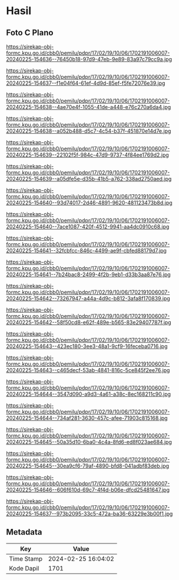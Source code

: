 # Hasil

## Foto C Plano

https://sirekap-obj-formc.kpu.go.id/cbb0/pemilu/pdpr/17/02/19/10/06/1702191006007-20240225-154636--76450b18-97d9-47eb-9e89-83a97c79cc9a.jpg

https://sirekap-obj-formc.kpu.go.id/cbb0/pemilu/pdpr/17/02/19/10/06/1702191006007-20240225-154637--f1e04f64-61ef-4d9d-85ef-f5fe72076e39.jpg

https://sirekap-obj-formc.kpu.go.id/cbb0/pemilu/pdpr/17/02/19/10/06/1702191006007-20240225-154638--4ae70e4f-1055-41de-a448-e76c270a6da4.jpg

https://sirekap-obj-formc.kpu.go.id/cbb0/pemilu/pdpr/17/02/19/10/06/1702191006007-20240225-154638--a052b488-d5c7-4c54-b37f-451870e14d7e.jpg

https://sirekap-obj-formc.kpu.go.id/cbb0/pemilu/pdpr/17/02/19/10/06/1702191006007-20240225-154639--22102f5f-984c-47d9-9737-4f84ee1769d2.jpg

https://sirekap-obj-formc.kpu.go.id/cbb0/pemilu/pdpr/17/02/19/10/06/1702191006007-20240225-154639--a05dfe5e-d35b-41b5-a762-338ad2750aed.jpg

https://sirekap-obj-formc.kpu.go.id/cbb0/pemilu/pdpr/17/02/19/10/06/1702191006007-20240225-154640--93d74017-2d46-4891-9620-481123473b8d.jpg

https://sirekap-obj-formc.kpu.go.id/cbb0/pemilu/pdpr/17/02/19/10/06/1702191006007-20240225-154640--7ace1087-420f-4512-9941-aa4dc0910c68.jpg

https://sirekap-obj-formc.kpu.go.id/cbb0/pemilu/pdpr/17/02/19/10/06/1702191006007-20240225-154641--32fcbfcc-846c-4499-ae9f-cbfed88179d7.jpg

https://sirekap-obj-formc.kpu.go.id/cbb0/pemilu/pdpr/17/02/19/10/06/1702191006007-20240225-154641--7b24bac8-2499-4f2b-9eb1-d33b3aa87e76.jpg

https://sirekap-obj-formc.kpu.go.id/cbb0/pemilu/pdpr/17/02/19/10/06/1702191006007-20240225-154642--73267947-a44a-4d9c-b812-3afa8f170839.jpg

https://sirekap-obj-formc.kpu.go.id/cbb0/pemilu/pdpr/17/02/19/10/06/1702191006007-20240225-154642--58f50cd8-e62f-489e-b565-83e29407787f.jpg

https://sirekap-obj-formc.kpu.go.id/cbb0/pemilu/pdpr/17/02/19/10/06/1702191006007-20240225-154643--423ec180-3ee3-48a1-9cf9-16feceba0716.jpg

https://sirekap-obj-formc.kpu.go.id/cbb0/pemilu/pdpr/17/02/19/10/06/1702191006007-20240225-154643--c465decf-53ab-4841-816c-5ce845f2ee76.jpg

https://sirekap-obj-formc.kpu.go.id/cbb0/pemilu/pdpr/17/02/19/10/06/1702191006007-20240225-154644--3547d090-a9d3-4a61-a38c-8ec168211c90.jpg

https://sirekap-obj-formc.kpu.go.id/cbb0/pemilu/pdpr/17/02/19/10/06/1702191006007-20240225-154644--734af281-3630-457c-afee-71903c815168.jpg

https://sirekap-obj-formc.kpu.go.id/cbb0/pemilu/pdpr/17/02/19/10/06/1702191006007-20240225-154645--50a35d10-6ba0-4c4a-8fd6-ed8f023ae684.jpg

https://sirekap-obj-formc.kpu.go.id/cbb0/pemilu/pdpr/17/02/19/10/06/1702191006007-20240225-154645--30ea9cf6-79af-4890-bfd8-041adbf83deb.jpg

https://sirekap-obj-formc.kpu.go.id/cbb0/pemilu/pdpr/17/02/19/10/06/1702191006007-20240225-154646--606f610d-69c7-4f4d-b06e-dfcd25481647.jpg

https://sirekap-obj-formc.kpu.go.id/cbb0/pemilu/pdpr/17/02/19/10/06/1702191006007-20240225-154637--973b2095-33c5-472a-ba36-63229e3b00f1.jpg


## Metadata

| Key        | Value               |
| ---------- | ------------------- |
| Time Stamp | 2024-02-25 16:04:02 |
| Kode Dapil | 1701                |



